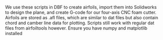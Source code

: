 We use these scripts in DBF to create airfoils, import them into Solidworks to design the plane, and create G-code for our four-axis CNC foam cutter. 
Airfoils are stored as .afl files, which are similar to dat files but also contain chord and camber line data for plotting. 
Scripts still work with regular dat files from airfoiltools however. 
Ensure you have numpy and matplotlib installed
